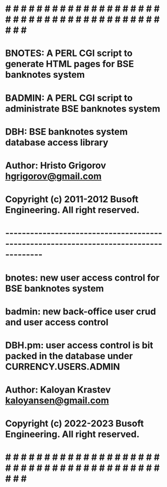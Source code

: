 # # # # # # # # # # # # # # # # # # # # # # # # # # # # # # # # # # # # # # # # # # # # # 
# BNOTES: A PERL CGI script to generate HTML pages for BSE banknotes system             #
# BADMIN: A PERL CGI script to administrate BSE banknotes system                        #
# DBH: BSE banknotes system database access library                                     #
# Author: Hristo Grigorov <hgrigorov@gmail.com>                                         #
# Copyright (c) 2011-2012 Busoft Engineering. All right reserved.                       #
# ------------------------------------------------------------------------------------- #
# bnotes: new user access control for BSE banknotes system                              #
# badmin: new back-office user crud and user access control                             #
# DBH.pm: user access control is bit packed in the database under CURRENCY.USERS.ADMIN  #
# Author: Kaloyan Krastev <kaloyansen@gmail.com>                                        #
# Copyright (c) 2022-2023 Busoft Engineering. All right reserved.                       #
# # # # # # # # # # # # # # # # # # # # # # # # # # # # # # # # # # # # # # # # # # # # # 
